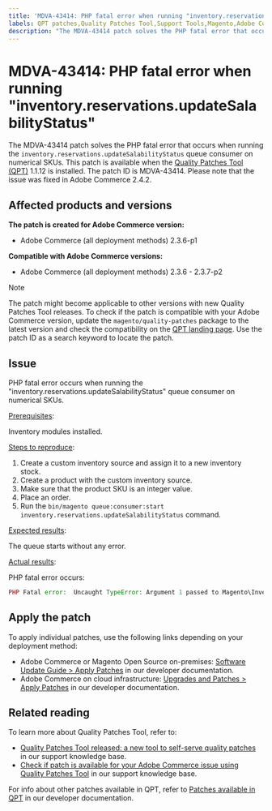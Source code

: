 ```yaml
---
title: 'MDVA-43414: PHP fatal error when running "inventory.reservations.updateSalabilityStatus"'
labels: QPT patches,Quality Patches Tool,Support Tools,Magento,Adobe Commerce,cloud infrastructure,on-premises,QPT 1.1.12,PHP fatal error,inventory.reservations.updateSalabilityStatus,numerical SKUs,queue consumer,2.3.6,2.3.6-p1,2.3.7,2.3.7-p1,2.3.7-p2
description: "The MDVA-43414 patch solves the PHP fatal error that occurs when running the `inventory.reservations.updateSalabilityStatus` queue consumer on numerical SKUs. This patch is available when the [Quality Patches Tool (QPT)](https://support.magento.com/hc/en-us/articles/360047139492) 1.1.12 is installed. The patch ID is MDVA-43414. Please note that the issue was fixed in Adobe Commerce 2.4.2."
---
```


# MDVA-43414: PHP fatal error when running "inventory.reservations.updateSalabilityStatus"

The MDVA-43414 patch solves the PHP fatal error that occurs when running the `inventory.reservations.updateSalabilityStatus` queue consumer on numerical SKUs. This patch is available when the [Quality Patches Tool (QPT)](https://support.magento.com/hc/en-us/articles/360047139492) 1.1.12 is installed. The patch ID is MDVA-43414. Please note that the issue was fixed in Adobe Commerce 2.4.2.

## Affected products and versions

**The patch is created for Adobe Commerce version:**

* Adobe Commerce (all deployment methods) 2.3.6-p1

**Compatible with Adobe Commerce versions:**

* Adobe Commerce (all deployment methods) 2.3.6 - 2.3.7-p2

>[!NOTE]
>
>The patch might become applicable to other versions with new Quality Patches Tool releases. To check if the patch is compatible with your Adobe Commerce version, update the `magento/quality-patches` package to the latest version and check the compatibility on the [QPT landing page](https://devdocs.magento.com/quality-patches/tool.html#patch-grid). Use the patch ID as a search keyword to locate the patch.

## Issue

PHP fatal error occurs when running the "inventory.reservations.updateSalabilityStatus" queue consumer on numerical SKUs.

<u>Prerequisites</u>:

Inventory modules installed.

<u>Steps to reproduce</u>:

1. Create a custom inventory source and assign it to a new inventory stock.
1. Create a product with the custom inventory source.
1. Make sure that the product SKU is an integer value.
1. Place an order.
1. Run the `bin/magento queue:consumer:start inventory.reservations.updateSalabilityStatus` command.

<u>Expected results</u>:

The queue starts without any error.

<u>Actual results</u>:

PHP fatal error occurs:

```PHP
PHP Fatal error:  Uncaught TypeError: Argument 1 passed to Magento\InventoryIndexer\Model\Queue\UpdateIndexSalabilityStatus\IndexProcessor::getIndexSalabilityStatus() must be of the type string, int given, called in /vendor/magento/module-inventory-indexer/Model/Queue/UpdateIndexSalabilityStatus/IndexProcessor.php on line 119 and defined in /vendor/magento/module-inventory-indexer/Model/Queue/UpdateIndexSalabilityStatus/IndexProcessor.php:136
```

## Apply the patch

To apply individual patches, use the following links depending on your deployment method:

* Adobe Commerce or Magento Open Source on-premises: [Software Update Guide > Apply Patches](https://devdocs.magento.com/guides/v2.4/comp-mgr/patching/mqp.html) in our developer documentation.
* Adobe Commerce on cloud infrastructure: [Upgrades and Patches > Apply Patches](https://devdocs.magento.com/cloud/project/project-patch.html) in our developer documentation.

## Related reading

To learn more about Quality Patches Tool, refer to:

* [Quality Patches Tool released: a new tool to self-serve quality patches](https://support.magento.com/hc/en-us/articles/360047139492) in our support knowledge base.
* [Check if patch is available for your Adobe Commerce issue using Quality Patches Tool](https://support.magento.com/hc/en-us/articles/360047125252) in our support knowledge base.

For info about other patches available in QPT, refer to [Patches available in QPT](https://devdocs.magento.com/quality-patches/tool.html#patch-grid) in our developer documentation.